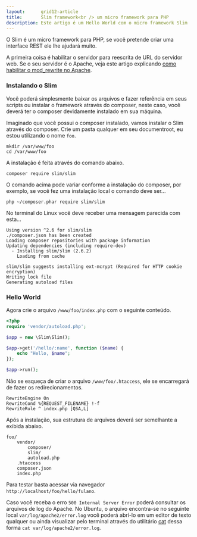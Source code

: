 ```yaml
---
layout:      grid12-article
title:       Slim framework<br /> um micro framework para PHP
description: Este artigo é um Hello World com o micro framework Slim
---
```


O Slim é um micro framework para PHP, se você pretende criar uma interface REST ele lhe ajudará muito.

A primeira coisa é habilitar o servidor para reescrita de URL do servidor web. Se o seu servidor é o Apache, veja este
artigo explicando [como habilitar o mod_rewrite no Apache](/linux/apache-habilitar-mod_rewrite-no-apache-mod/).


### Instalando o Slim

Você poderá simplesmente baixar os arquivos e fazer referência em seus scripts ou instalar o framework através do
composer, neste caso, você deverá ter o composer devidamente instalado em sua máquina.

Imaginado que você possui o composer instalado, vamos instalar o Slim através do composer. Crie um pasta qualquer em
seu documentroot, eu estou utilizando o nome `foo`. 

    mkdir /var/www/foo
    cd /var/www/foo

A instalação é feita através do comando abaixo.

    composer require slim/slim

O comando acima pode variar conforme a instalação do composer, por exemplo, se você fez uma instalação local o comando
deve ser...

    php ~/composer.phar require slim/slim

No terminal do Linux você deve receber uma mensagem parecida com esta...

    Using version ^2.6 for slim/slim
    ./composer.json has been created
    Loading composer repositories with package information
    Updating dependencies (including require-dev)
      - Installing slim/slim (2.6.2)
        Loading from cache

    slim/slim suggests installing ext-mcrypt (Required for HTTP cookie encryption)
    Writing lock file
    Generating autoload files



### Hello World

Agora crie o arquivo `/www/foo/index.php` com o seguinte conteúdo.

```php
<?php
require 'vendor/autoload.php';

$app = new \Slim\Slim();

$app->get('/hello/:name', function ($name) {
    echo "Hello, $name";
});

$app->run();
```

Não se esqueça de criar o arquivo `/www/foo/.htaccess`, ele se encarregará de fazer os redirecionamentos.

    RewriteEngine On
    RewriteCond %{REQUEST_FILENAME} !-f
    RewriteRule ^ index.php [QSA,L]

Após a instalação, sua estrutura de arquivos deverá ser semelhante a exibida abaixo.

    foo/
        vendor/
            composer/
            slim/
            autoload.php
        .htaccess
        composer.json
        index.php

Para testar  basta acessar via navegador `http://localhost/foo/hello/fulano`.

Caso você receba o erro `500 Internal Server Error` poderá consultar os arquivos de log do Apache. No Ubuntu, o arquivo
encontra-se no seguinte local `var/log/apache2/error.log` você poderá abrí-lo em um editor de texto qualquer ou ainda
visualizar pelo terminal através do utilitário [cat](/linux/utilitario-cat/) dessa forma `cat var/log/apache2/error.log`.